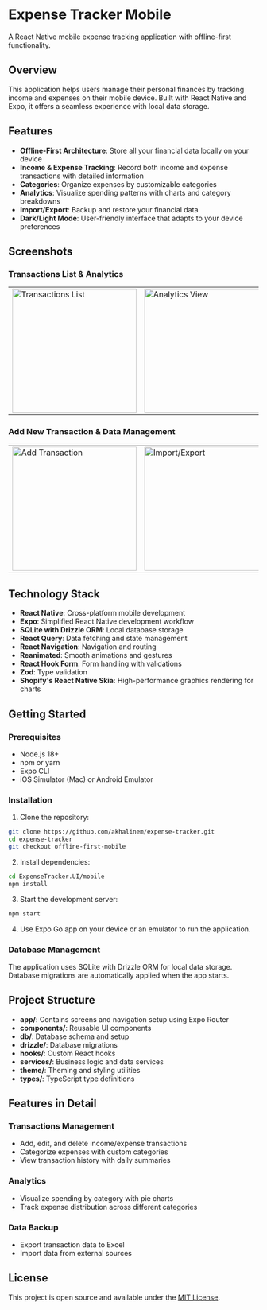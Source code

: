 # Expense Tracker Mobile

A React Native mobile expense tracking application with offline-first functionality.

## Overview

This application helps users manage their personal finances by tracking income and expenses on their mobile device. Built with React Native and Expo, it offers a seamless experience with local data storage.

## Features

- **Offline-First Architecture**: Store all your financial data locally on your device
- **Income & Expense Tracking**: Record both income and expense transactions with detailed information
- **Categories**: Organize expenses by customizable categories
- **Analytics**: Visualize spending patterns with charts and category breakdowns
- **Import/Export**: Backup and restore your financial data
- **Dark/Light Mode**: User-friendly interface that adapts to your device preferences

## Screenshots

### Transactions List & Analytics
<table>
  <tr>
    <td><img src="docs/screenshots/transactions-list.png" alt="Transactions List" width="250"/></td>
    <td><img src="docs/screenshots/analytics-chart.png" alt="Analytics View" width="250"/></td>
  </tr>
</table>

### Add New Transaction & Data Management
<table>
  <tr>
    <td><img src="docs/screenshots/add-transaction.png" alt="Add Transaction" width="250"/></td>
    <td><img src="docs/screenshots/import-export.png" alt="Import/Export" width="250"/></td>
  </tr>
</table>

## Technology Stack

- **React Native**: Cross-platform mobile development
- **Expo**: Simplified React Native development workflow
- **SQLite with Drizzle ORM**: Local database storage
- **React Query**: Data fetching and state management
- **React Navigation**: Navigation and routing
- **Reanimated**: Smooth animations and gestures
- **React Hook Form**: Form handling with validations
- **Zod**: Type validation
- **Shopify's React Native Skia**: High-performance graphics rendering for charts

## Getting Started

### Prerequisites

- Node.js 18+ 
- npm or yarn
- Expo CLI
- iOS Simulator (Mac) or Android Emulator

### Installation

1. Clone the repository:
```bash
git clone https://github.com/akhalinem/expense-tracker.git
cd expense-tracker
git checkout offline-first-mobile
```

2. Install dependencies:
```bash
cd ExpenseTracker.UI/mobile
npm install
```

3. Start the development server:
```bash
npm start
```

4. Use Expo Go app on your device or an emulator to run the application.

### Database Management

The application uses SQLite with Drizzle ORM for local data storage. Database migrations are automatically applied when the app starts.

## Project Structure

- **app/**: Contains screens and navigation setup using Expo Router
- **components/**: Reusable UI components
- **db/**: Database schema and setup
- **drizzle/**: Database migrations
- **hooks/**: Custom React hooks
- **services/**: Business logic and data services
- **theme/**: Theming and styling utilities
- **types/**: TypeScript type definitions

## Features in Detail

### Transactions Management
- Add, edit, and delete income/expense transactions
- Categorize expenses with custom categories
- View transaction history with daily summaries

### Analytics
- Visualize spending by category with pie charts
- Track expense distribution across different categories

### Data Backup
- Export transaction data to Excel
- Import data from external sources

## License

This project is open source and available under the [MIT License](LICENSE).

